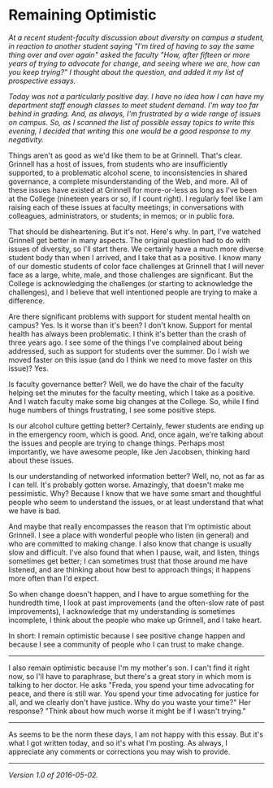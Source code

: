 Remaining Optimistic
====================

*At a recent student-faculty discussion about diversity on campus a
student, in reaction to another student saying "I'm tired of having to say
the same thing over and over again" asked the faculty "How, after fifteen
or more years of trying to advocate for change, and seeing where we are,
how can you keep trying?"  I thought about the question, and added it 
my list of prospective essays.*

*Today was not a particularly positive day.  I have no idea how I
can have my department staff enough classes to meet student demand.
I'm way too far behind in grading.  And, as always, I'm frustrated by a
wide range of issues on campus.  So, as I scanned the list of possible
essay topics to write this evening, I decided that writing this one
would be a good response to my negativity.*

Things aren't as good as we'd like them to be at Grinnell.  That's clear.
Grinnell has a host of issues, from students who are insufficiently
supported, to a problematic alcohol scene, to inconsistencies in
shared governance, a complete misunderstanding of the Web, and more.
All of these issues have existed at Grinnell for more-or-less as long
as I've been at the College (nineteen years or so, if I count right).
I regularly feel like I am raising each of these issues at faculty
meetings; in conversations with colleagues, administrators, or students;
in memos; or in public fora.

That should be disheartening.  But it's not.  Here's why.  In part,
I've watched Grinnell get better in many aspects.  The original question
had to do with issues of diversity, so I'll start there.  We certainly
have a much more diverse student body than when I arrived, and I take
that as a positive.  I know many of our domestic students of color face
challenges at Grinnell that I will never face as a large, white, male,
and those challenges are significant.  But the College is acknowledging
the challenges (or starting to acknowledge the challenges), and I believe
that well intentioned people are trying to make a difference.

Are there significant problems with support for student mental health
on campus?  Yes.  Is it worse than it's been?  I don't know.  Support for
mental health has always been problematic.  I think it's better than
the crash of three years ago.  I see some of the things I've complained
about being addressed, such as support for students over the summer.
Do I wish we moved faster on this issue (and do I think we need to move
faster on this issue)?  Yes.

Is faculty governance better?  Well, we do have the chair of the faculty
helping set the minutes for the faculty meeting, which I take as a
positive.  And I watch faculty make some big changes at the College.
So, while I find huge numbers of things frustrating, I see some positive
steps.

Is our alcohol culture getting better?  Certainly, fewer students
are ending up in the emergency room, which is good. And, once again,
we're talking about the issues and people are trying to change things.
Perhaps most importantly, we have awesome people, like Jen Jacobsen,
thinking hard about these issues.  

Is our understanding of networked information better?  Well, no, not
as far as I can tell.  It's probably gotten worse.  Amazingly, that
doesn't make me pessimistic.  Why?  Because I know that we have some
smart and thoughtful people who seem to understand the issues, or at
least understand that what we have is bad.

And maybe that really encompasses the reason that I'm optimistic about
Grinnell.  I see a place with wonderful people who listen (in general)
and who are committed to making change.  I also know that change is usually
slow and difficult.  I've also found that when I pause, wait, and listen,
things sometimes get better; I can sometimes trust that those around me have
listened, and are thinking about how best to approach things; it happens
more often than I'd expect.  

So when change doesn't happen, and I have to argue something for the
hundredth time, I look at past improvements (and the often-slow rate of
past improvements), I acknowledge that my understanding is sometimes
incomplete, I think about the people who make up Grinnell, and I take
heart.

In short: I remain optimistic because I see positive change happen
and because I see a community of people who I can trust to make change.

---

I also remain optimistic because I'm my mother's son.  I can't find it
right now, so I'll have to paraphrase, but there's a great story in
which mom is talking to her doctor.  He asks "Freda, you spend your
time advocating for peace, and there is still war.  You spend your
time advocating for justice for all, and we clearly don't have justice.
Why do you waste your time?"  Her response?  "Think about how much worse
it might be if I wasn't trying."

---

As seems to be the norm these days, I am not happy with this essay.  But
it's what I got written today, and so it's what I'm posting.  As always,
I appreciate any comments or corrections you may wish to provide.

---

*Version 1.0 of 2016-05-02.*
